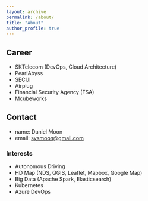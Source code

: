 ```yaml
---
layout: archive
permalink: /about/
title: "About"
author_profile: true
---
```


## Career
- SKTelecom (DevOps, Cloud Architecture)
- PearlAbyss
- SECUI
- Airplug
- Financial Security Agency (FSA)
- Mcubeworks

## Contact
- name: Daniel Moon
- email: sysmoon@gmail.com

### Interests
- Autonomous Driving
- HD Map (NDS, QGIS, Leaflet, Mapbox, Google Map)
- Big Data (Apache Spark, Elasticsearch)
- Kubernetes
- Azure DevOps
